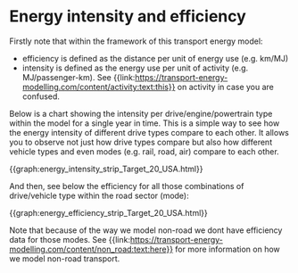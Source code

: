 # Energy intensity and efficiency
Firstly note that within the framework of this transport energy model:
- efficiency is defined as the distance per unit of energy use (e.g. km/MJ) 
- intensity is defined as the energy use per unit of activity (e.g. MJ/passenger-km). See {{link:https://transport-energy-modelling.com/content/activity:text:this}} on activity in case you are confused.

Below is a chart showing the intensity per drive/engine/powertrain type within the model for a single year in time. This is a simple way to see how the energy intensity of different drive types compare to each other. It allows you to observe not just how drive types compare but also how different vehicle types and even modes (e.g. rail, road, air) compare to each other. 

{{graph:energy_intensity_strip_Target_20_USA.html}} 

And then, see below the efficiency for all those combinations of drive/vehicle type within the road sector (mode):
    
{{graph:energy_efficiency_strip_Target_20_USA.html}}

Note that because of the way we model non-road we dont have efficiency data for those modes. See {{link:https://transport-energy-modelling.com/content/non_road:text:here}} for more information on how we model non-road transport.